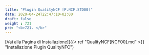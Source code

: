 ```yaml
---
title: "Plugin QualityNCF [P.NCF.STD00]"
date: 2020-04-24T22:47:10+02:00
draft: false
weight : 721
pre: "<b>721. </b>"
---
```


[Vai alla Pagina di Installazione]({{< ref "QualityNCF[NCF00].md" >}} "Installazione Plugin QualityNFC")
